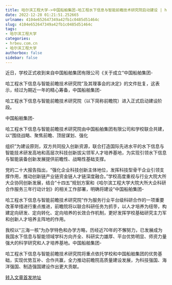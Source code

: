 ```yaml
---
title: 哈尔滨工程大学->中国船舶集团-哈工程水下信息与智能前瞻技术研究院启动建设 | hrbeu.com.cn
date: 2022-12-28 01:21:51.252665
urlname: 4104e652647349a42fb1c0485d51464c
slug: 4104e652647349a42fb1c0485d51464c
tags: 
- 哈尔滨工程大学
categories:
- hrbeu.com.cn
- 哈尔滨工程大学
authorbox: false
sidebar: false
---
```

近日，学校正式收到来自中国船舶集团有限公司《关于成立“中国船舶集团-

哈工程水下信息与智能前瞻技术研究院”及其理事会的决定》的文件批复，这表示，经过为期近一年的精心筹备，中国船舶集团-

哈工程水下信息与智能前瞻技术研究院（以下简称前瞻院）进入正式启动建设阶段。  

中国船舶集团-

哈工程水下信息与智能前瞻技术研究院由中国船舶集团有限公司和学校联合共建，以“围绕战略、聚焦前瞻、顶层谋划、强化
<!--more-->
组织”为建设原则，双方共同投入创新资源，联合打造国际先进水平的水下信息与智能技术研发高地和高层次科技创新拔尖领军人才培养基地，为实现引领水下信息与智能装备创新发展提供前瞻性、战略性基础支撑。

党的二十大报告指出，“强化企业科技创新主体地位，发挥科技型骨干企业引领支撑作用，推动创新链产业链资金链人才链深度融合。”学校高度重视与行业大院大所大企协同创新发展，结合“十四五”规划方案和《哈尔滨工程大学大院大所大企科研合作服务三年行动计划》的相关工作部署，明确将建设“中国船舶集团-

哈工程水下信息与智能前瞻技术研究院”作为服务行业平台级科研合作的一项重要改革举措进行重点推进，前瞻院将以联合科研任务为抓手，以人才培养为纽带，构建定向研发、定向转化、定向培养的长效合作机制，更好发挥学校基础研究主力军和创新人才培养主阵地的作用。

我校以“三海一核”为办学特色和办学方略，历经近70年的不懈努力，已发展成为我国水下信息与智能领域学科方向齐全、科研实力雄厚、平台优势明显、师资力量强大的科学研究和人才培养基地。中国船舶集团-

哈工程水下信息与智能前瞻技术研究院将重点依托学校和中国船舶集团的优势基础，实现优势互补、合作共赢，全力推动前瞻院高质量建设发展，为科技强国、海洋强国、制造强国建设作出更大贡献。  



[转入文章首发地址](http://gongxue.cn/info/1141/73933.htm)